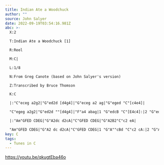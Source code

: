 ```yaml
---
title: Indian Ate a Woodchuck
author: ""
source: John Salyer
date: 2022-09-19T03:54:16.981Z
abc: >-
  X:2

  T:Indian Ate a Woodchuck [1]

  R:Reel

  M:C|

  L:1/8

  N:From Greg Canote (based on John Salyer's version)

  Z:Transcribed by Bruce Thomson

  K:C

  |:"C"eceg a2g2|"G"ed2d [d4g4]|"G"eceg a2 ag|"G"eged "C"[c4e4]|

  "C"egeg a2g2|"G"ed2d ""[d4g4]|"F"a4 abag|1 "G"edcB "C"[E4c4]:|2 "G"edcB "C"[E2c2]cA|]

  |:"Am"GFED CDEG|"G"A2dc d2cA|"C"GFED CDEG|"G"A2B2"C"c2 eA|

  "Am"GFED CDEG|"G"A2 dc d2cA|"C"GFED CDEG|1 "G"A""cBd "C"c2 cA:|2 "G"AcBd "C"[E4c4]||
key: C
tags:
  - Tunes in C
---
```

https://youtu.be/qkugtEba46o